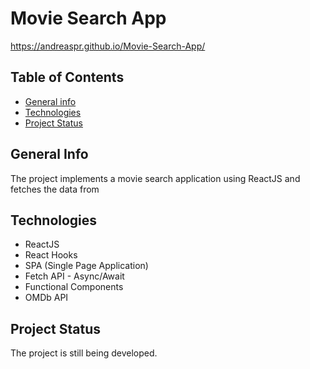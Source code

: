 # Movie Search App 
https://andreaspr.github.io/Movie-Search-App/

## Table of Contents

* [General info](#general-info)
* [Technologies](#technologies)
* [Project Status](#project-status)

## General Info
The project implements a movie search application using ReactJS and fetches the data from  

## Technologies
* ReactJS
* React Hooks
* SPA (Single Page Application)
* Fetch API - Async/Await
* Functional Components
* OMDb API

## Project Status
The project is still being developed.
